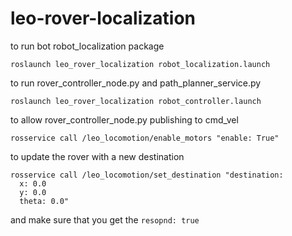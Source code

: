 # leo-rover-localization

to run bot robot_localization package

```shell
roslaunch leo_rover_localization robot_localization.launch
```

to run rover_controller_node.py and path_planner_service.py

```shell
roslaunch leo_rover_localization robot_controller.launch
```

to allow rover_controller_node.py publishing to cmd_vel
```shell
rosservice call /leo_locomotion/enable_motors "enable: True"
```

to update the rover with a new destination
```shell
rosservice call /leo_locomotion/set_destination "destination:
  x: 0.0
  y: 0.0
  theta: 0.0" 
```
and make sure that you get the `resopnd: true`
